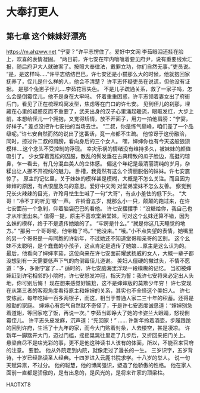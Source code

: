 # 大奉打更人 
 ## 第七章 这个妹妹好漂亮
  https://m.ahzww.net
 “宁宴？”许平志愣住了。爱好中文网
 李茹眼泪还挂在脸上，欢喜的表情凝固。
 “两日前，许七安在牢内嚷嚷着要见府尹，说有重要线索汇报，随后府尹大人就破案了。按照大奉律法，戴罪立功，你们自然无事。”吏员说。
 “是，是这样吗.....”许平志结结巴巴，许七安还是小猫那么大的时候，他就抱回家抚养了，侄儿是什么样的人，他会不清楚？
 许平志怀疑吏员在说谎，但他没有证据。
 是那个兔崽子侄儿....李茹花容失色。
 不是儿子疏通关系，救了一家子吗，怎么会是倒霉侄儿，他不是身在大牢吗。
 怀着重重困惑，许平志领着妻女出了府衙后门，看见了正在梳理鸡窝发型，焦虑等在门口的许七安。
 见到侄儿的刹那，埋藏在心里的疑惑反而不重要了，武夫出身的汉子心里涌起暖流，眼眶发红，大步上前，本想给侄儿一个拥抱，又觉得矫情，放不开面子，用力一拍他肩膀：“宁宴，好样子。”
 差点没把许七安拍的当场去世。
 “二叔，你是练气巅峰，咱们差了一个品级呢。”许七安自然而然的说出了这番话，竟一点都不生疏。
 他惊讶于这份融洽，同时，掠过许二叔的肩膀，看向身后的三个女人。
 嘿，婶婶你也有今天这般狼狈模样....这个念头不受控制的浮现。
 幸灾乐祸的情绪没有维持多久，被妹妹的颜值吸引了。
 少女穿着宽松的囚服，散乱的鬓发垂在古典精致的瓜子脸边，高挺的琼鼻，乍一看去，有几分混血美人的立体感。
 偏这个年纪是最清丽清纯的岁月，杂糅出让人挪不开视线的魅力。
 卧槽，我竟然有这么个清丽脱俗的妹妹。许七安震惊了。
 原主的记忆里，关于妹妹的模样甚是模糊，大概是不怎么关注。而且因为婶婶的原因，有点恨屋及乌的意思。爱好中文网
 对堂弟堂妹不怎么友善。
 察觉到兄长火辣辣的目光，许玲月怯生生喊了一句“大哥”，有点小羞怯的低下头。
 “大哥！”冷不丁的听见‘嗷’一声。
 许铃音五岁，就那么小一只，颠颠的跑过来，在许七安面前一个急刹，仰着脑袋巴巴的看他。
 许七安摆摆手：“没糖给你，我自己也才从牢里出来。”
 值得一提，原主不喜欢堂弟堂妹，可对这个幺妹还算不错，因为幺妹的模样，终于不是遗传她娘的了。
 “牢房是什么。”
 “就是你这几天睡觉的地方。”
 “那另一个哥哥呢，他带糖了吗。”
 “他没来。”
 “哦。”小不点失望的表情，她嘴里的另一个哥哥是一母同胞的许新年，不过她还不知道堂哥和亲哥的区别。
 这个幺妹不太聪明，是个蠢蠢的小孩子，这点肯定是遗传了她娘....原主是这么认为的。
 最后，他看向了婶婶李茹，这位向来在许七安面前耀武扬威的女人，大概一辈子都没想到有一天需要低声下气的向倒霉侄儿道谢。
 美妇人僵硬的撇过头，不情不愿道：“多，多谢宁宴了....”
 适时的，许七安脑海里浮现一段模糊的记忆。
 当初被婶婶赶到许宅相邻的小院时，许七安怒发冲冠，指天为誓：我许七安将来必定出人头地，你可别后悔！
 现在想来感觉好尴尬，这不是婶婶版的莫欺少年穷！
 许七安现在从第三者的客观角度看待原主和婶婶的关系，其实也不全怪这个美妇人。
 许七安练武，每年吃掉一百多两银子，而这，相当于普通人家二三十年的积蓄。还得是殷勤的家庭。
 婶婶心有怨气自然就不奇怪了，于是许七安态度诚恳道：“婶婶别急着道谢，等回家吃了饭，再说一次。”
 李茹当即睁大了她的卡姿兰大眼睛，怒视倒霉侄儿。
 许平志头皮发麻，沉声道：“先回家！”
 ......
 许新年拎着酒壶，步履踉跄的回到许府，生活了十九年的家，而今大门贴着封条，人去楼空，甚是凄凉。
 许新年一脚踹开大门，迈过门槛，摇摇晃晃往里走了几步后，又折回来把门关上。
 悬梁自尽不是啥光彩的事，更不是他这种读书人该有的体面，所以，不能召来官府的注意。
 要脸。
 他从外院走到内院，就像走过了漫长的一生。
 三岁识字，五岁背诗，十岁已经熟读圣人经典。十四岁进入云鹿书院求学。十八岁的举人。
 说一句天赋异禀，不过分。
 他的聪慧，他的博闻强识，塑造了他骄傲的性格。
 他在家人面前一直都是骄傲的，是有出息的，是风光的，是将来许家的顶梁柱。
 
HAOTXT8